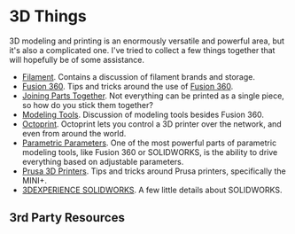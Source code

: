 # 3D Things

<!-- TODO:
* Discus places to find files, Printables, Thingaverse, Thangs, etc.
-->
3D modeling and printing is an enormously versatile and powerful area,
but it's also a complicated one. I've tried to collect a few things
together that will hopefully be of some assistance. 

* [Filament](filament.md). Contains a discussion of filament brands and
  storage. 
* [Fusion 360](fusion360.md). Tips and tricks around the use of [Fusion
  360](https://www.autodesk.com/products/fusion-360/overview?term=1-YEAR&tab=subscription). 
* [Joining Parts Together](joining-parts.md). Not everything can be
  printed as a single piece, so how do you stick them together?
* [Modeling Tools](modeling-tools.md). Discussion of modeling tools
  besides Fusion 360.
* [Octoprint](octoprint.md). Octoprint lets you control a 3D printer
  over the network, and even from around the world.
* [Parametric Parameters](parametric-parameters.md). One of the most
  powerful parts of parametric modeling tools, like Fusion 360 or
  SOLIDWORKS, is the ability to drive everything based on adjustable
  parameters. 
* [Prusa 3D Printers](prusa.md). Tips and tricks around Prusa printers,
  specifically the MINI+.
* [3DEXPERIENCE SOLIDWORKS](solidworks.md). A few little details about
  SOLIDWORKS.

## 3rd Party Resources